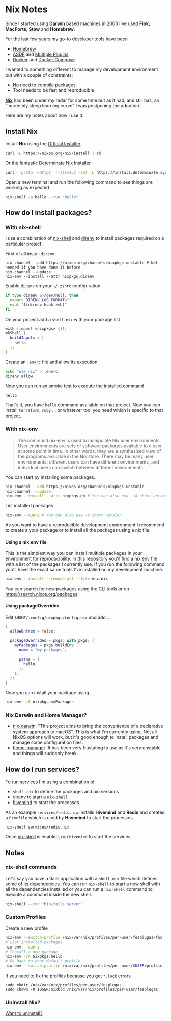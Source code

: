 # Nix Notes

Since I started using **[Darwin][darwin]** based machines in 2003 I've used **Fink**, **MacPorts**, **Stow** and **Homebrew**.

For the last few years my go-to developer tools have been

- [Homebrew](https://brew.sh)
- [ASDF](https://github.com/asdf-vm/asdf) and [Multiple Plugins](https://github.com/asdf-vm/asdf-plugins#plugin-list)
- [Docker](https://docs.docker.com/) and [Docker Compose](https://docs.docker.com/compose/)

I wanted to something different to manage my development environment but with a couple of constraints:

- No need to compile packages
- Tool needs to be fast and reproducible

**[Nix][nix]** had been under my radar for some time but as it had, and still has, an "incredibly steep learning curve" I was postponing the adoption.

Here are my notes about how I use it.

## Install Nix

Install **Nix** using the [Official Installer](https://nixos.org/manual/nix/stable/installation/installing-binary.html#multi-user-installation)

```bash
curl -L https://nixos.org/nix/install | sh
```
Or the fantastic [Determinate Nix Installer](https://github.com/DeterminateSystems/nix-installer#readme)

```bash
curl --proto '=https' --tlsv1.2 -sSf -L https://install.determinate.systems/nix | sh -s -- install --no-confirm
```

Open a new terminal and run the following command to see things are working as expected

```bash
nix-shell -p hello --run "hello"
```

## How do I install packages?

### With nix-shell

I use a combination of [nix-shell][nix-shell] and [direnv][direnv] to install packages required on a particular project.

First of all install `direnv`

```
nix-channel --add https://nixos.org/channels/nixpkgs-unstable # Not needed if you have done it before
nix-channel --update
nix-env --install --attr nixpkgs.direnv
```

Enable `direnv` on your `~/.zshrc` configuration

```bash
if type direnv &>/dev/null; then
  export DIRENV_LOG_FORMAT=""
  eval "$(direnv hook zsh)"
fi
```

On your project add a `shell.nix` with your package list

```nix
with (import <nixpkgs> {});
mkShell {
  buildInputs = [
    hello
  ];
}
```

Create an `.envrc` file and allow its execution

```bash
echo "use nix" > .envrc
direnv allow
```

Now you can run an smoke test to execute the installed command

```bash
hello
```

That's it, you have `hello` command available on that project. Now you can install `terraform`, `ruby` ... or whatever tool you need which is specific to that project.

### With nix-env

> The command nix-env is used to manipulate Nix user environments. User environments are sets of software packages available to a user at some point in time. In other words, they are a synthesised view of the programs available in the Nix store. There may be many user environments: different users can have different environments, and individual users can switch between different environments.

You can start by installing some packages.

```bash
nix-channel --add https://nixos.org/channels/nixpkgs-unstable
nix-channel --update
nix-env --install --attr nixpkgs.gh # You can also use -iA short version
```

List installed packages

```bash
nix-env --query # You can also use -q short version
```

As you want to have a reproducible development environment I recommend to create a your package or to install all the packages using a nix file.

#### Using a nix.env file

This is the simplest way you can install multiple packages in your environment for reproducibility. In this repository you'll find a [nix.env](nix.env) file with a list of the packages I currently use. If you run the following command you'll have the exact same tools I've installed on my development machine.

```bash
nix-env --install --remove-all --file env.nix
```

You can search for new packages using the CLI tools or on https://search.nixos.org/packages

#### Using packageOverrides

Edit `$HOME/.config/nixpkgs/config.nix` and add ...

```nix
{
  allowUnfree = false;

  packageOverrides = pkgs: with pkgs; {
    myPackages = pkgs.buildEnv {
      name = "my-packages";

      paths = [
        hello
      ];
    };
  };
}
```

Now you can install your package using

```bash
nix-env -iA nixpkgs.myPackages
```

### Nix Darwin and Home Manager?

- [nix-darwin](https://github.com/LnL7/nix-darwin?tab=readme-ov-file#nix-darwin): "This project aims to bring the convenience of a declarative system approach to macOS". This is what I'm currently using. Not all NixOS options will work, but it's good enough to install packages and manage some configuration files.
- [home-manager](https://github.com/nix-community/home-manager): It has been very frustating to use as it's very unstable and things will suddenly break.

## How do I run services?

To run services I'm using a combination of

- `shell.nix` to define the packages and pin versions
- [direnv][direnv] to start a `nix-shell`
- [hivemind](https://github.com/DarthSim/hivemind#usage) to start the processes

As an example `services/redis.nix` installs **Hivemind** and **Redis** and creates a `Procfile` which is used by **Hivemind** to start the processes.

```
nix-shell services/redis.nix
```

Once [nix-shell][nix-shell] is enabled, run `hivemind` to start the services.

## Notes

### nix-shell commands

Let's say you have a Rails application with a `shell.nix` file which defines some of its dependencies. You can run `nix-shell` to start a new shell with all the dependencies installed or you can run a `nix-shell` command to execute a command inside the new shell.

```bash
nix-shell --run "bin/rails server"
```

### Custom Profiles

Create a new profile

```bash
nix-env --switch-profile /nix/var/nix/profiles/per-user/fesplugas/foo
# List installed packages
nix-env --query
# Install a new package
nix-env -iA nixpkgs.hello
# Go back to your default profile
nix-env --switch-profile /nix/var/nix/profiles/per-user/$USER/profile
```

If you need to fix the profiles because you get `*.lock` errors

```
sudo mkdir /nix/var/nix/profiles/per-user/fesplugas
sudo chown -R $USER:nixbld /nix/var/nix/profiles/per-user/fesplugas
```

### Uninstall Nix?

[Want to uninstall?](https://github.com/DeterminateSystems/nix-installer?tab=readme-ov-file#uninstalling)

[darwin]: https://en.wikipedia.org/wiki/Darwin_(operating_system)
[direnv]: https://direnv.net/
[nix]: https://nixos.org
[nix-shell]: https://nixos.org/manual/nix/stable/command-ref/nix-shell.html
[nix-direnv]: https://github.com/nix-community/nix-direnv
[nix-direnv-non-standard]: https://github.com/nix-community/nix-direnv#using-a-non-standard-file-name
